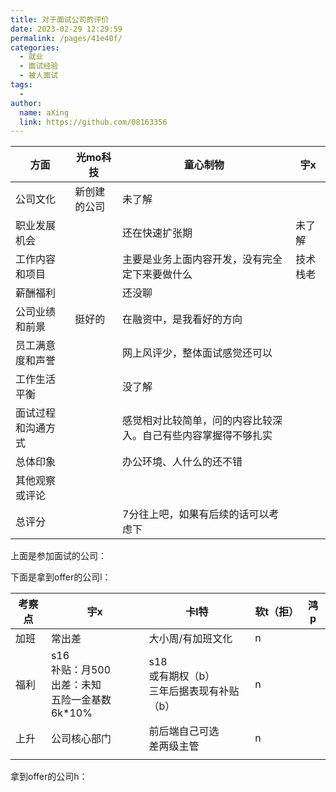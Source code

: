 ```yaml
---
title: 对于面试公司的评价
date: 2023-02-29 12:29:59
permalink: /pages/41e40f/
categories:
  - 就业
  - 面试经验
  - 被人面试
tags:
  - 
author: 
  name: aXing
  link: https://github.com/08163356
---
```



| 方面               | 光mo科技     | 童心制物                                                     | 宇x      |
| ------------------ | ------------ | ------------------------------------------------------------ | -------- |
| 公司文化           | 新创建的公司 | 未了解                                                       |          |
| 职业发展机会       |              | 还在快速扩张期                                               | 未了解   |
| 工作内容和项目     |              | 主要是业务上面内容开发，没有完全定下来要做什么               | 技术栈老 |
| 薪酬福利           |              | 还没聊                                                       |          |
| 公司业绩和前景     | 挺好的       | 在融资中，是我看好的方向                                     |          |
| 员工满意度和声誉   |              | 网上风评少，整体面试感觉还可以                               |          |
| 工作生活平衡       |              | 没了解                                                       |          |
| 面试过程和沟通方式 |              | 感觉相对比较简单，问的内容比较深入。自己有些内容掌握得不够扎实 |          |
| 总体印象           |              | 办公环境、人什么的还不错                                     |          |
| 其他观察或评论     |              |                                                              |          |
| 总评分             |              | 7分往上吧，如果有后续的话可以考虑下                          |          |

上面是参加面试的公司：

下面是拿到offer的公司l：

| 考察点 | 宇x                                                          | 卡l特                                                     | 软t（拒） | 鸿p  |
| ------ | ------------------------------------------------------------ | --------------------------------------------------------- | --------- | ---- |
| 加班   | 常出差                                                       | 大小周/有加班文化                                         | n         |      |
| 福利   | s16<br />补贴：月500<br />出差：未知<br />五险一金基数6k*10%<br /> | s18<br />或有期权（b）<br />三年后据表现有补贴（b）<br /> | n         |      |
| 上升   | 公司核心部门<br />                                           | 前后端自己可选<br />差两级主管                            | n         |      |
|        |                                                              |                                                           |           |      |

拿到offer的公司h：

